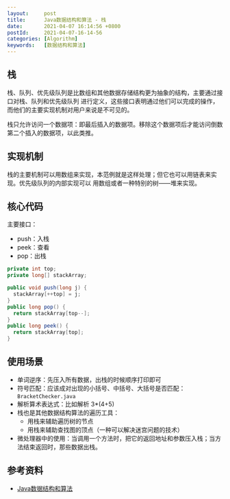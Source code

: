 ```yaml
---
layout:     post
title:      Java数据结构和算法 - 栈
date:       2021-04-07 16:14:56 +0800
postId:     2021-04-07-16-14-56
categories: [Algorithm]
keywords:   [数据结构和算法]
---
```


## 栈
栈、队列、优先级队列是比数组和其他数据存储结构更为抽象的结构，主要通过接口对栈、队列和优先级队列
进行定义，这些接口表明通过他们可以完成的操作，而他们的主要实现机制对用户来说是不可见的。

栈只允许访问一个数据项：即最后插入的数据项。移除这个数据项后才能访问倒数第二个插入的数据项，以此类推。

## 实现机制
栈的主要机制可以用数组来实现，本范例就是这样处理；但它也可以用链表来实现。优先级队列的内部实现可以
用数组或者一种特别的树——堆来实现。

## 核心代码

主要接口：
* push：入栈
* peek：查看
* pop：出栈

```java
private int top;
private long[] stackArray;

public void push(long j) {
  stackArray[++top] = j;
}
public long pop() {
  return stackArray[top--];
}
public long peek() {
  return stackArray[top];
}
```
## 使用场景
* 单词逆序：先压入所有数据，出栈的时候顺序打印即可
* 符号匹配：应该成对出现的小括号、中括号、大括号是否匹配：`BracketChecker.java`
* 解析算术表达式：比如解析 3*(4+5)
* 栈也是其他数据结构算法的遍历工具：
  - 用栈来辅助遍历树的节点
  - 用栈来辅助查找图的顶点（一种可以解决迷宫问题的技术）
* 微处理器中的使用：当调用一个方法时，把它的返回地址和参数压入栈；当方法结束返回时，那些数据出栈。

## 参考资料

* [Java数据结构和算法](https://book.douban.com/subject/1144007/)
